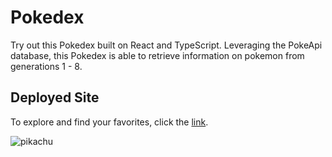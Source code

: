 # Pokedex 
Try out this Pokedex built on React and TypeScript. Leveraging the PokeApi database, this Pokedex is able to retrieve information on pokemon from generations 1 - 8. 

## Deployed Site
To explore and find your favorites, click the [link](https://main.dkg9eyg46fhqg.amplifyapp.com/).

![pikachu](https://github.com/efrenmarin45/pokedex-react/assets/51544521/f9eebb1a-e63f-4042-a2b7-8703a2c34243)
